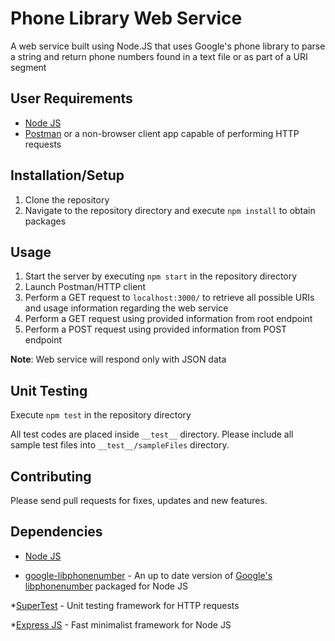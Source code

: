 # Phone Library Web Service
A web service built using Node.JS that uses Google's phone library to parse a string and return phone numbers found in a text file or as part of a URI segment

## User Requirements
* [Node JS](https://nodejs.org/en/download/) 
* [Postman](https://www.getpostman.com) or a non-browser client app capable of performing HTTP requests

## Installation/Setup
1. Clone the repository
2. Navigate to the repository directory and execute `npm install` to obtain packages

## Usage
1. Start the server by executing `npm start` in the repository directory
2. Launch Postman/HTTP client
3. Perform a GET request to `localhost:3000/` to retrieve all possible URIs and usage information regarding the web service
4. Perform a GET request using provided information from root endpoint
5. Perform a POST request using provided information from POST endpoint

**Note**: Web service will respond only with JSON data

## Unit Testing
Execute `npm test` in the repository directory

All test codes are placed inside `__test__` directory. Please include all sample test files into `__test__/sampleFiles` directory.

## Contributing
Please send pull requests for fixes, updates and new features.

## Dependencies
* [Node JS](https://nodejs.org/en/download/) 

* [google-libphonenumber](https://github.com/ruimarinho/google-libphonenumber) - An up to date version of [Google's libphonenumber](https://github.com/googlei18n/libphonenumber) packaged for Node JS

*[SuperTest](https://github.com/visionmedia/supertest) - Unit testing framework for HTTP requests

*[Express JS](https://github.com/expressjs) - Fast minimalist framework for Node JS
